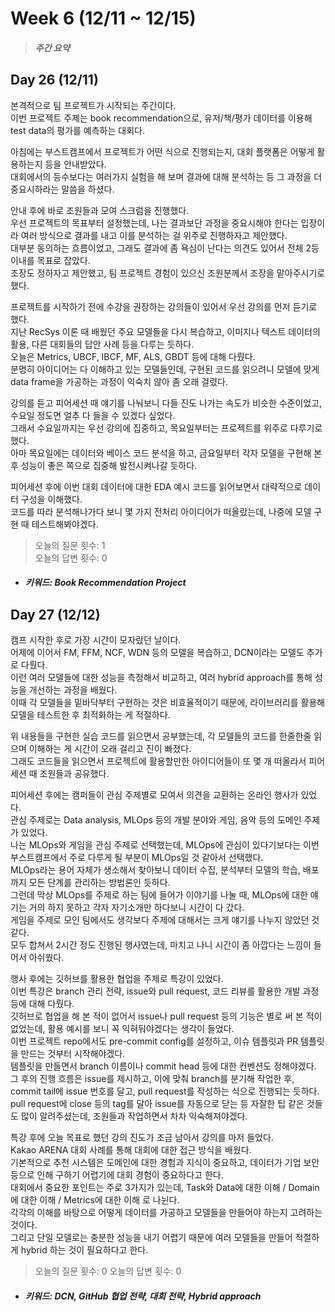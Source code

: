 Week 6 (12/11 ~ 12/15)
===
>  ##### 주간 요약
>  

Day 26 (12/11)
---
본격적으로 팀 프로젝트가 시작되는 주간이다.  
이번 프로젝트 주제는 book recommendation으로, 유저/책/평가 데이터를 이용해 test data의 평가를 예측하는 대회다.  

아침에는 부스트캠프에서 프로젝트가 어떤 식으로 진행되는지, 대회 플랫폼은 어떻게 활용하는지 등을 안내받았다.  
대회에서의 등수보다는 여러가지 실험을 해 보며 결과에 대해 분석하는 등 그 과정을 더 중요시하라는 말씀을 하셨다.  

안내 후에 바로 조원들과 모여 스크럼을 진행했다.  
우선 프로젝트의 목표부터 설정했는데, 나는 결과보단 과정을 중요시해야 한다는 입장이라 여러 방식으로 결과를 내고 이를 분석하는 걸 위주로 진행하자고 제안했다.  
대부분 동의하는 흐름이었고, 그래도 결과에 좀 욕심이 난다는 의견도 있어서 전체 2등 이내를 목표로 잡았다.  
조장도 정하자고 제안했고, 팀 프로젝트 경험이 있으신 조원분께서 조장을 맡아주시기로 했다.  

프로젝트를 시작하기 전에 수강을 권장하는 강의들이 있어서 우선 강의를 먼저 듣기로 했다.  
지난 RecSys 이론 때 배웠던 주요 모델들을 다시 복습하고, 이미지나 텍스트 데이터의 활용, 다른 대회들의 답안 사례 등을 다루는 듯하다.  
오늘은 Metrics, UBCF, IBCF, MF, ALS, GBDT 등에 대해 다뤘다.  
분명히 아이디어는 다 이해하고 있는 모델들인데, 구현된 코드를 읽으려니 모델에 맞게 data frame을 가공하는 과정이 익숙치 않아 좀 오래 걸렸다.  

강의를 듣고 피어세션 때 얘기를 나눠보니 다들 진도 나가는 속도가 비슷한 수준이었고, 수요일 정도면 얼추 다 들을 수 있겠다 싶었다.  
그래서 수요일까지는 우선 강의에 집중하고, 목요일부터는 프로젝트를 위주로 다루기로 했다.  
아마 목요일에는 데이터와 베이스 코드 분석을 하고, 금요일부터 각자 모델을 구현해 본 후 성능이 좋은 쪽으로 집중해 발전시켜나갈 듯하다.  

피어세션 후에 이번 대회 데이터에 대한 EDA 예시 코드를 읽어보면서 대략적으로 데이터 구성을 이해했다.  
코드를 따라 분석해나가다 보니 몇 가지 전처리 아이디어가 떠올랐는데, 나중에 모델 구현 때 테스트해봐야겠다.  

>  오늘의 질문 횟수: 1  
>  오늘의 답변 횟수: 0  

+ ##### 키워드: Book Recommendation Project

Day 27 (12/12)
---
캠프 시작한 후로 가장 시간이 모자랐던 날이다.  
어제에 이어서 FM, FFM, NCF, WDN 등의 모델을 복습하고, DCN이라는 모델도 추가로 다뤘다.  
이런 여러 모델들에 대한 성능을 측정해서 비교하고, 여러 hybrid approach를 통해 성능을 개선하는 과정을 배웠다.  
이때 각 모델들을 밑바닥부터 구현하는 것은 비효율적이기 때문에, 라이브러리를 활용해 모델을 테스트한 후 최적화하는 게 적절하다.  

위 내용들을 구현한 실습 코드를 읽으면서 공부했는데, 각 모델들의 코드를 한줄한줄 읽으며 이해하는 게 시간이 오래 걸리고 진이 빠졌다.  
그래도 코드들을 읽으면서 프로젝트에 활용할만한 아이디어들이 또 몇 개 떠올라서 피어세션 때 조원들과 공유했다.  

피어세션 후에는 캠퍼들이 관심 주제별로 모여서 의견을 교환하는 온라인 행사가 있었다.  
관심 주제로는 Data analysis, MLOps 등의 개발 분야와 게임, 음악 등의 도메인 주제가 있었다.  
나는 MLOps와 게임을 관심 주제로 선택했는데, MLOps에 관심이 있다기보다는 이번 부스트캠프에서 주로 다루게 될 부분이 MLOps일 것 같아서 선택했다.  
MLOps라는 용어 자체가 생소해서 찾아보니 데이터 수집, 분석부터 모델의 학습, 배포까지 모든 단계를 관리하는 방법론인 듯하다.  
그런데 막상 MLOps를 주제로 하는 팀에 들어가 이야기를 나눌 때, MLOps에 대한 얘기는 거의 하지 못하고 각자 자기소개만 하다보니 시간이 다 갔다.  
게임을 주제로 모인 팀에서도 생각보다 주제에 대해서는 크게 얘기를 나누지 않았던 것 같다.  
모두 합쳐서 2시간 정도 진행된 행사였는데, 마치고 나니 시간이 좀 아깝다는 느낌이 들어서 아쉬웠다.  

행사 후에는 깃허브를 활용한 협업을 주제로 특강이 있었다.  
이번 특강은 branch 관리 전략, issue와 pull request, 코드 리뷰를 활용한 개발 과정 등에 대해 다뤘다.  
깃허브로 협업을 해 본 적이 없어서 issue나 pull request 등의 기능은 별로 써 본 적이 없었는데, 활용 예시를 보니 꼭 익혀둬야겠다는 생각이 들었다.  
이번 프로젝트 repo에서도 pre-commit config를 설정하고, 이슈 템플릿과 PR 템플릿을 만드는 것부터 시작해야겠다.  
템플릿을 만들면서 branch 이름이나 commit head 등에 대한 컨벤션도 정해야겠다.  
그 후의 진행 흐름은 issue를 제시하고, 이에 맞춰 branch를 분기해 작업한 후, commit tail에 issue 번호를 달고, pull request를 작성하는 식으로 진행되는 듯하다.  
pull request에 close 등의 tag를 달아 issue를 자동으로 닫는 등 자잘한 팁 같은 것들도 많이 알려주셨는데, 조원들과 작업하면서 차차 익숙해져야겠다.  

특강 후에 오늘 목표로 했던 강의 진도가 조금 남아서 강의를 마저 들었다.  
Kakao ARENA 대회 사례를 통해 대회에 대한 접근 방식을 배웠다.  
기본적으로 추천 시스템은 도메인에 대한 경험과 지식이 중요하고, 데이터가 기업 보안 등으로 인해 구하기 어렵기에 대회 경험이 중요하다고 한다.  
대회에서 중요한 포인트는 주로 3가지가 있는데, Task와 Data에 대한 이해 / Domain에 대한 이해 / Metrics에 대한 이해 로 나뉜다.  
각각의 이해를 바탕으로 어떻게 데이터를 가공하고 모델들을 만들어야 하는지 고려하는 것이다.  
그리고 단일 모델로는 충분한 성능을 내기 어렵기 때문에 여러 모델들을 만들어 적절하게 hybrid 하는 것이 필요하다고 한다.  

>  오늘의 질문 횟수: 0
>  오늘의 답변 횟수: 0

+ ##### 키워드: DCN, GitHub 협업 전략, 대회 전략, Hybrid approach
